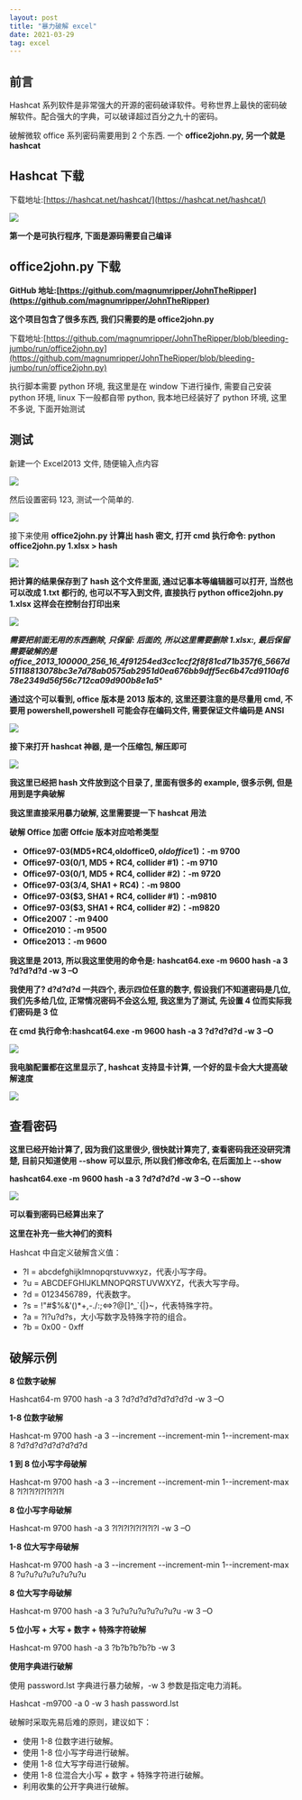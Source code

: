 ```yaml
---
layout: post
title: "暴力破解 excel"
date: 2021-03-29
tag: excel
--- 
```



前言
--

Hashcat 系列软件是非常强大的开源的密码破译软件。号称世界上最快的密码破解软件。配合强大的字典，可以破译超过百分之九十的密码。

破解微软 office 系列密码需要用到 2 个东西. 一个 **office2john.py, 另一个就是 hashcat**

Hashcat 下载
----------

下载地址:[https://hashcat.net/hashcat/](https://hashcat.net/hashcat/)

![](https://img.hacpai.com/file/2019/08/8eca2fa789a74df0abdb23a38c1d9b5f-3f184e64.png?imageView2/2/w/1280/format/jpg/interlace/1/q/100)

**第一个是可执行程序, 下面是源码需要自己编译**

office2john.py 下载
-----------------

****GitHub 地址:[https://github.com/magnumripper/JohnTheRipper](https://github.com/magnumripper/JohnTheRipper)****

****这个项目包含了很多东西, 我们只需要的是 office2john.py****

下载地址:[https://github.com/magnumripper/JohnTheRipper/blob/bleeding-jumbo/run/office2john.py](https://github.com/magnumripper/JohnTheRipper/blob/bleeding-jumbo/run/office2john.py)

执行脚本需要 python 环境, 我这里是在 window 下进行操作, 需要自己安装 python 环境, linux 下一般都自带 python, 我本地已经装好了 python 环境, 这里不多说, 下面开始测试

测试
--

新建一个 Excel2013 文件, 随便输入点内容

![](https://img.hacpai.com/file/2019/08/38e6e6c75b9a4450b09bd83e33fd89b7-af01d489.png?imageView2/2/w/1280/format/jpg/interlace/1/q/100)

然后设置密码 123, 测试一个简单的.

![](https://img.hacpai.com/file/2019/08/3a7cf9fbaf594300b0eae26b776c07a0-55cd58a1.png?imageView2/2/w/1280/format/jpg/interlace/1/q/100)

接下来使用 **office2john.py 计算出 hash 密文, 打开 cmd 执行命令: python office2john.py 1.xlsx > hash**

![](https://img.hacpai.com/file/2019/08/151f48839f254c88a7083740f9f147c8-b65d95ce.png?imageView2/2/w/1280/format/jpg/interlace/1/q/100)

**把计算的结果保存到了 hash 这个文件里面, 通过记事本等编辑器可以打开, 当然也可以改成 1.txt 都行的, 也可以不写入到文件, 直接执行 **python office2john.py 1.xlsx 这样会在控制台打印出来****

![](https://img.hacpai.com/file/2019/08/80684f33922040cbb604a0fdbd19dc3a-10c138ed.png?imageView2/2/w/1280/format/jpg/interlace/1/q/100)

****需要把前面无用的东西删除, 只保留: 后面的, 所以这里需要删除 1.xlsx:, 最后保留需要破解的是 $office$_2013_100000_256_16_4f91254ed3cc1ccf2f8f81cd71b357f6_5667d51118813078bc3e7d78ab0575ab*2951d0ea676bb9dff5ec6b47cd9110af678e2349d56f56c712ca09d900b8e1a5****

****通过这个可以看到, office 版本是 2013 版本的, 这里还要注意的是尽量用 cmd, 不要用 powershell,powershell 可能会存在编码文件, 需要保证文件编码是 ANSI****

![](https://img.hacpai.com/file/2019/08/fe30af6d036242e0a0be44709802ccbe-80a6bb85.png?imageView2/2/w/1280/format/jpg/interlace/1/q/100)

****接下来打开 hashcat 神器, 是一个压缩包, 解压即可****

[![](https://zxacn.com/attachment/20190218/1865683576e74bec85d012f71c70b0be.png)](https://zxacn.com/attachment/20190218/1865683576e74bec85d012f71c70b0be.png)

**我这里已经把 hash 文件放到这个目录了, 里面有很多的 example, 很多示例, 但是用到是字典破解**

**我这里直接采用暴力破解, 这里需要提一下 hashcat 用法**

**破解 Office 加密 Offcie 版本对应哈希类型**

*   **Office97-03(MD5+RC4,oldoffice$0,oldoffice$1)：-m 9700**
*   **Office97-03($0/$1, MD5 + RC4, collider #1)：-m 9710**
*   **Office97-03($0/$1, MD5 + RC4, collider #2)：-m 9720**
*   **Office97-03($3/$4, SHA1 + RC4)：-m 9800**
*   **Office97-03($3, SHA1 + RC4, collider #1)：-m9810**
*   **Office97-03($3, SHA1 + RC4, collider #2)：-m9820**
*   **Office2007：-m 9400**
*   **Office2010：-m 9500**
*   **Office2013：-m 9600**

**我这里是 2013, 所以我这里使用的命令是: hashcat64.exe -m 9600 hash -a 3 ?d?d?d?d -w 3 –O**

**我使用了? d?d?d?d 一共四个, 表示四位任意的数字, 假设我们不知道密码是几位, 我们先多给几位, 正常情况密码不会这么短, 我这里为了测试, 先设置 4 位而实际我们密码是 3 位**

**在 cmd 执行命令:**hashcat64.exe -m 9600 hash -a 3 ?d?d?d?d -w 3 –O****

![](https://img.hacpai.com/file/2019/08/f727ab93ec014137b7b7c7330ca096dd-7785f5d4.png?imageView2/2/w/1280/format/jpg/interlace/1/q/100)

**我电脑配置都在这里显示了, hashcat 支持显卡计算, 一个好的显卡会大大提高破解速度**

![](https://img.hacpai.com/file/2019/08/fca8837b029c486b8c36f7f99f22ab2d-cd3d14a1.png?imageView2/2/w/1280/format/jpg/interlace/1/q/100)

查看密码
----

**这里已经开始计算了, 因为我们这里很少, 很快就计算完了, 查看密码我还没研究清楚, 目前只知道使用 --show 可以显示, 所以我们修改命名, 在后面加上 --show**

****hashcat64.exe -m 9600 hash -a 3 ?d?d?d?d -w 3 –O --show****

![](https://img.hacpai.com/file/2019/08/2a6e4faeeb064f89af4dc689183014d1-189bc7cb.png?imageView2/2/w/1280/format/jpg/interlace/1/q/100)

****可以看到密码已经算出来了****

**这里在补充一些大神们的资料**

Hashcat 中自定义破解含义值：

*   ?l = abcdefghijklmnopqrstuvwxyz，代表小写字母。
*   ?u = ABCDEFGHIJKLMNOPQRSTUVWXYZ，代表大写字母。
*   ?d = 0123456789，代表数字。
*   ?s = !"#$%&'()*+,-./:;<=>?@[]^_`{|}~，代表特殊字符。
*   ?a = ?l?u?d?s，大小写数字及特殊字符的组合。
*   ?b = 0x00 - 0xff

破解示例
----

**8 位数字破解**

Hashcat64-m 9700 hash -a 3 ?d?d?d?d?d?d?d?d -w 3 –O

**1-8 位数字破解**

Hashcat-m 9700 hash -a 3 --increment --increment-min 1--increment-max 8 ?d?d?d?d?d?d?d?d

**1 到 8 位小写字母破解**

Hashcat-m 9700 hash -a 3 --increment --increment-min 1--increment-max 8 ?l?l?l?l?l?l?l?l

**8 位小写字母破解**

Hashcat-m 9700 hash -a 3 ?l?l?l?l?l?l?l?l -w 3 –O

**1-8 位大写字母破解**

Hashcat-m 9700 hash -a 3 --increment --increment-min 1--increment-max 8 ?u?u?u?u?u?u?u?u

**8 位大写字母破解**

Hashcat-m 9700 hash -a 3 ?u?u?u?u?u?u?u?u -w 3 –O

**5 位小写 + 大写 + 数字 + 特殊字符破解**

Hashcat-m 9700 hash -a 3 ?b?b?b?b?b -w 3

**使用字典进行破解**

使用 password.lst 字典进行暴力破解，-w 3 参数是指定电力消耗。

Hashcat -m9700 -a 0 -w 3 hash password.lst

破解时采取先易后难的原则，建议如下：

*   使用 1-8 位数字进行破解。
*   使用 1-8 位小写字母进行破解。
*   使用 1-8 位大写字母进行破解。
*   使用 1-8 位混合大小写 + 数字 + 特殊字符进行破解。
*   利用收集的公开字典进行破解。